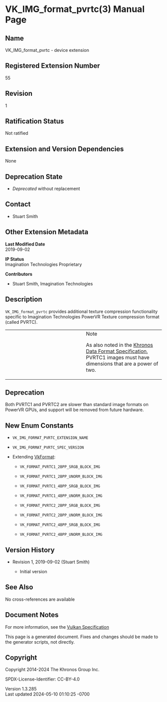 # VK_IMG_format_pvrtc(3) Manual Page

## Name

VK_IMG_format_pvrtc - device extension



## <a href="#_registered_extension_number" class="anchor"></a>Registered Extension Number

55

## <a href="#_revision" class="anchor"></a>Revision

1

## <a href="#_ratification_status" class="anchor"></a>Ratification Status

Not ratified

## <a href="#_extension_and_version_dependencies" class="anchor"></a>Extension and Version Dependencies

None

## <a href="#_deprecation_state" class="anchor"></a>Deprecation State

- *Deprecated* without replacement

## <a href="#_contact" class="anchor"></a>Contact

- Stuart Smith

## <a href="#_other_extension_metadata" class="anchor"></a>Other Extension Metadata

**Last Modified Date**  
2019-09-02

**IP Status**  
Imagination Technologies Proprietary

**Contributors**  
- Stuart Smith, Imagination Technologies

## <a href="#_description" class="anchor"></a>Description

`VK_IMG_format_pvrtc` provides additional texture compression
functionality specific to Imagination Technologies PowerVR Texture
compression format (called PVRTC).

<table>
<colgroup>
<col style="width: 50%" />
<col style="width: 50%" />
</colgroup>
<tbody>
<tr class="odd">
<td class="icon"><em></em></td>
<td class="content">Note
<p>As also noted in the <a
href="https://registry.khronos.org/vulkan/specs/1.3-extensions/html/vkspec.html#data-format"
target="_blank" rel="noopener">Khronos Data Format Specification</a>,
PVRTC1 images must have dimensions that are a power of two.</p></td>
</tr>
</tbody>
</table>

## <a href="#_deprecation" class="anchor"></a>Deprecation

Both PVRTC1 and PVRTC2 are slower than standard image formats on PowerVR
GPUs, and support will be removed from future hardware.

## <a href="#_new_enum_constants" class="anchor"></a>New Enum Constants

- `VK_IMG_FORMAT_PVRTC_EXTENSION_NAME`

- `VK_IMG_FORMAT_PVRTC_SPEC_VERSION`

- Extending [VkFormat](https://registry.khronos.org/vulkan/specs/1.3-extensions/man/html/VkFormat.html):

  - `VK_FORMAT_PVRTC1_2BPP_SRGB_BLOCK_IMG`

  - `VK_FORMAT_PVRTC1_2BPP_UNORM_BLOCK_IMG`

  - `VK_FORMAT_PVRTC1_4BPP_SRGB_BLOCK_IMG`

  - `VK_FORMAT_PVRTC1_4BPP_UNORM_BLOCK_IMG`

  - `VK_FORMAT_PVRTC2_2BPP_SRGB_BLOCK_IMG`

  - `VK_FORMAT_PVRTC2_2BPP_UNORM_BLOCK_IMG`

  - `VK_FORMAT_PVRTC2_4BPP_SRGB_BLOCK_IMG`

  - `VK_FORMAT_PVRTC2_4BPP_UNORM_BLOCK_IMG`

## <a href="#_version_history" class="anchor"></a>Version History

- Revision 1, 2019-09-02 (Stuart Smith)

  - Initial version

## <a href="#_see_also" class="anchor"></a>See Also

No cross-references are available

## <a href="#_document_notes" class="anchor"></a>Document Notes

For more information, see the <a
href="https://registry.khronos.org/vulkan/specs/1.3-extensions/html/vkspec.html#VK_IMG_format_pvrtc"
target="_blank" rel="noopener">Vulkan Specification</a>

This page is a generated document. Fixes and changes should be made to
the generator scripts, not directly.

## <a href="#_copyright" class="anchor"></a>Copyright

Copyright 2014-2024 The Khronos Group Inc.

SPDX-License-Identifier: CC-BY-4.0

Version 1.3.285  
Last updated 2024-05-10 01:10:25 -0700
